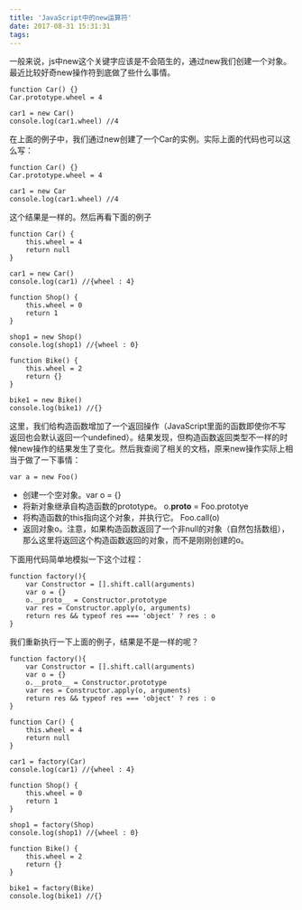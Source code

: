 ```yaml
---
title: 'JavaScript中的new运算符'
date: 2017-08-31 15:31:31
tags:
---
```

    
一般来说，js中new这个关键字应该是不会陌生的，通过new我们创建一个对象。最近比较好奇new操作符到底做了些什么事情。
```
function Car() {}
Car.prototype.wheel = 4

car1 = new Car()
console.log(car1.wheel) //4
```
在上面的例子中，我们通过new创建了一个Car的实例。实际上面的代码也可以这么写：
```
function Car() {}
Car.prototype.wheel = 4

car1 = new Car
console.log(car1.wheel) //4
```
这个结果是一样的。然后再看下面的例子
```
function Car() {
    this.wheel = 4
    return null
}

car1 = new Car()
console.log(car1) //{wheel : 4}

function Shop() {
    this.wheel = 0
    return 1
}

shop1 = new Shop()
console.log(shop1) //{wheel : 0}

function Bike() {
    this.wheel = 2
    return {}
}

bike1 = new Bike()
console.log(bike1) //{}
```
这里，我们给构造函数增加了一个返回操作（JavaScript里面的函数即使你不写返回也会默认返回一个undefined）。结果发现，但构造函数返回类型不一样的时候new操作的结果发生了变化。然后我查阅了相关的文档，原来new操作实际上相当于做了一下事情：

```
var a = new Foo()
```

* 创建一个空对象。var o = {}
* 将新对象继承自构造函数的prototype。 o.__proto__ = Foo.prototye
* 将构造函数的this指向这个对象，并执行它。 Foo.call(o)
* 返回对象o。注意，如果构造函数返回了一个非null的对象（自然包括数组），那么这里将返回这个构造函数返回的对象，而不是刚刚创建的o。

下面用代码简单地模拟一下这个过程：
```
function factory(){
    var Constructor = [].shift.call(arguments)
    var o = {}
    o.__proto__ = Constructor.prototype
    var res = Constructor.apply(o, arguments)
    return res && typeof res === 'object' ? res : o
}
```
我们重新执行一下上面的例子，结果是不是一样的呢？
```
function factory(){
    var Constructor = [].shift.call(arguments)
    var o = {}
    o.__proto__ = Constructor.prototype
    var res = Constructor.apply(o, arguments)
    return res && typeof res === 'object' ? res : o
}

function Car() {
    this.wheel = 4
    return null
}

car1 = factory(Car) 
console.log(car1) //{wheel : 4}

function Shop() {
    this.wheel = 0
    return 1
}

shop1 = factory(Shop) 
console.log(shop1) //{wheel : 0}

function Bike() {
    this.wheel = 2
    return {}
}

bike1 = factory(Bike) 
console.log(bike1) //{}
```
